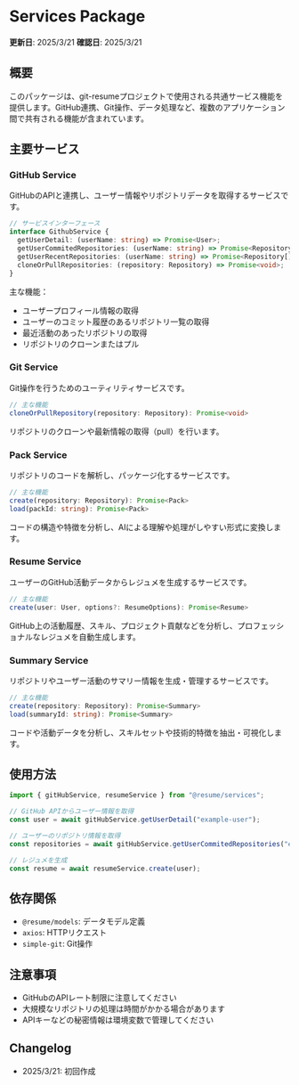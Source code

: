 # Services Package

**更新日**: 2025/3/21
**確認日**: 2025/3/21

## 概要

このパッケージは、git-resumeプロジェクトで使用される共通サービス機能を提供します。GitHub連携、Git操作、データ処理など、複数のアプリケーション間で共有される機能が含まれています。

## 主要サービス

### GitHub Service

GitHubのAPIと連携し、ユーザー情報やリポジトリデータを取得するサービスです。

```typescript
// サービスインターフェース
interface GithubService {
  getUserDetail: (userName: string) => Promise<User>;
  getUserCommitedRepositories: (userName: string) => Promise<Repository[]>;
  getUserRecentRepositories: (userName: string) => Promise<Repository[]>;
  cloneOrPullRepositories: (repository: Repository) => Promise<void>;
}
```

主な機能：
- ユーザープロフィール情報の取得
- ユーザーのコミット履歴のあるリポジトリ一覧の取得
- 最近活動のあったリポジトリの取得
- リポジトリのクローンまたはプル

### Git Service

Git操作を行うためのユーティリティサービスです。

```typescript
// 主な機能
cloneOrPullRepository(repository: Repository): Promise<void>
```

リポジトリのクローンや最新情報の取得（pull）を行います。

### Pack Service

リポジトリのコードを解析し、パッケージ化するサービスです。

```typescript
// 主な機能
create(repository: Repository): Promise<Pack>
load(packId: string): Promise<Pack>
```

コードの構造や特徴を分析し、AIによる理解や処理がしやすい形式に変換します。

### Resume Service

ユーザーのGitHub活動データからレジュメを生成するサービスです。

```typescript
// 主な機能
create(user: User, options?: ResumeOptions): Promise<Resume>
```

GitHub上の活動履歴、スキル、プロジェクト貢献などを分析し、プロフェッショナルなレジュメを自動生成します。

### Summary Service

リポジトリやユーザー活動のサマリー情報を生成・管理するサービスです。

```typescript
// 主な機能
create(repository: Repository): Promise<Summary>
load(summaryId: string): Promise<Summary>
```

コードや活動データを分析し、スキルセットや技術的特徴を抽出・可視化します。

## 使用方法

```typescript
import { gitHubService, resumeService } from "@resume/services";

// GitHub APIからユーザー情報を取得
const user = await gitHubService.getUserDetail("example-user");

// ユーザーのリポジトリ情報を取得
const repositories = await gitHubService.getUserCommitedRepositories("example-user");

// レジュメを生成
const resume = await resumeService.create(user);
```

## 依存関係

- `@resume/models`: データモデル定義
- `axios`: HTTPリクエスト
- `simple-git`: Git操作

## 注意事項

- GitHubのAPIレート制限に注意してください
- 大規模なリポジトリの処理は時間がかかる場合があります
- APIキーなどの秘密情報は環境変数で管理してください

## Changelog

- 2025/3/21: 初回作成
